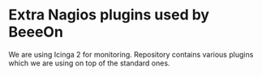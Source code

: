 Extra Nagios plugins used by BeeeOn
===================================

We are using Icinga 2 for monitoring. Repository contains various plugins which we are using on top of the standard ones.
